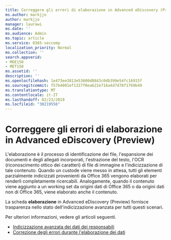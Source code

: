 ```yaml
---
title: Correggere gli errori di elaborazione in Advanced eDiscovery (Preview)
ms.author: markjjo
author: markjjo
manager: laurawi
ms.date: ''
ms.audience: Admin
ms.topic: article
ms.service: O365-seccomp
localization_priority: Normal
ms.collection: ''
search.appverid:
- MOE150
- MET150
ms.assetid: ''
description: ''
ms.openlocfilehash: 1e473ee3813e53600d8843c0db399e54fc16915f
ms.sourcegitcommit: f57b4001ef1327f0ea622e716a4d7d78f1769b49
ms.translationtype: MT
ms.contentlocale: it-IT
ms.lasthandoff: 02/23/2019
ms.locfileid: "30219556"
---
```

# <a name="fix-processing-errors-in-advanced-ediscovery-preview"></a>Correggere gli errori di elaborazione in Advanced eDiscovery (Preview)

L'elaborazione è il processo di identificazione dei file, l'espansione dei documenti e degli allegati incorporati, l'estrazione del testo, l'OCR (riconoscimento ottico dei caratteri) di file di immagine e l'indicizzazione di tale contenuto.  Quando un custode viene messo in attesa, tutti gli elementi parzialmente indicizzati provenienti da Office 365 vengono elaborati per renderli completamente ricercabili.  Analogamente, quando il contenuto viene aggiunto a un working set da origini dati di Office 365 o da origini dati non di Office 365, viene elaborato anche il contenuto.

La scheda **elaborazione** in Advanced eDiscovery (Preview) fornisce trasparenza nello stato dell'indicizzazione avanzata per tutti questi scenari.

Per ulteriori informazioni, vedere gli articoli seguenti.

- [Indicizzazione avanzata dei dati dei responsabili](indexing-custodian-data.md)
- [Correzione degli errori durante l'elaborazione dei dati](error-remediation.md)
